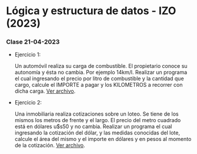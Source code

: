 # Lógica y estructura de datos - IZO (2023)

### Clase 21-04-2023

-   Ejercicio 1:

    Un automóvil realiza su carga de combustible. El propietario conoce su autonomía y ésta no cambia. Por ejemplo 14km/l.
    Realizar un programa el cual ingresando el precio por litro de combustible y la cantidad que cargo, calcule el IMPORTE a pagar y los KILOMETROS a recorrer con dicha carga.
    [Ver archivo](https://github.com/sfonzo96/IZO-Logica-Actividades/blob/main/Clases/23_04_21-Actividad/ejercicio1.c).

-   Ejercicio 2:

    Una inmobiliaria realiza cotizaciones sobre un loteo. Se tiene de los mismos los metros de frente y el largo. El precio del metro cuadrado está en dólares u$s50 y no cambia.
    Realizar un programa el cual ingresando la cotización del dólar, y las medidas conocidas del lote, calcule el área del mismo y el importe en dólares y en pesos al momento de la cotización.
    [Ver archivo](https://github.com/sfonzo96/IZO-Logica-Actividades/blob/main/Clases/23_04_21-Actividad/ejercicio2.c).
